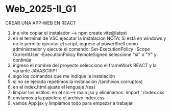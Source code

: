 # Web_2025-II_G1


CREAR UNA APP-WEB EN REACT

1. ir a vite
    copiar el instalador --> npm create vite@latest
2. en el terminal de VSC ejecutar la instalación
    NOTA: Si está en windows y no le permite ejecutar el script, ingrese al powerShell como administrador y ejecute el comando: 
    Set-ExecutionPolicy -Scope CurrentUser -ExecutionPolicy RemoteSigned
    seleccione "si" o "Y" y continúe
3. ingreso el nombre del proyecto selecciono el frameWork REACT y la variante JAVASCRIPT
4. sigo los comandos que me indique la instalación
5. si no se ejecuta repetimos la instalación /(archivos corruptos)
6. en el index.html ajuste el lenguaje /(es)
7. limpiar los estilos: en el src--> main.jsx y eliminamos: import './index.css'
8. enviamos a la papelera el archivo index.css
9. vamos App.jsx y limpiamos todo para empezar a trabajar
